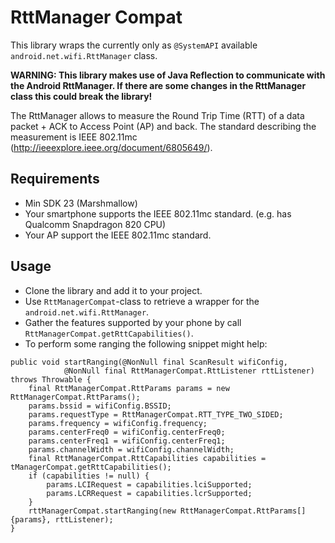 # RttManager Compat
This library wraps the currently only as `@SystemAPI` available `android.net.wifi.RttManager` class.

__WARNING: This library makes use of Java Reflection to communicate with the Android RttManager. If there are some changes in the RttManager class this could break the library!__

The RttManager allows to measure the Round Trip Time (RTT) of a data packet + ACK to Access Point (AP) and back. The standard describing the measurement is IEEE 802.11mc (http://ieeexplore.ieee.org/document/6805649/).

## Requirements

* Min SDK 23 (Marshmallow)
* Your smartphone supports the IEEE 802.11mc standard. (e.g. has Qualcomm Snapdragon 820 CPU)
* Your AP support the IEEE 802.11mc standard.

## Usage

* Clone the library and add it to your project.
* Use `RttManagerCompat`-class to retrieve a wrapper for the `android.net.wifi.RttManager`.
* Gather the features supported by your phone by call `RttManagerCompat.getRttCapabilities()`.
* To perform some ranging the following snippet might help:

```
public void startRanging(@NonNull final ScanResult wifiConfig,
            @NonNull final RttManagerCompat.RttListener rttListener) throws Throwable {        
    final RttManagerCompat.RttParams params = new RttManagerCompat.RttParams();
    params.bssid = wifiConfig.BSSID;
    params.requestType = RttManagerCompat.RTT_TYPE_TWO_SIDED;
    params.frequency = wifiConfig.frequency;
    params.centerFreq0 = wifiConfig.centerFreq0;
    params.centerFreq1 = wifiConfig.centerFreq1;
    params.channelWidth = wifiConfig.channelWidth;
    final RttManagerCompat.RttCapabilities capabilities = tManagerCompat.getRttCapabilities();
    if (capabilities != null) {
        params.LCIRequest = capabilities.lciSupported;
        params.LCRRequest = capabilities.lcrSupported;
    }
    rttManagerCompat.startRanging(new RttManagerCompat.RttParams[]{params}, rttListener);
}
```
